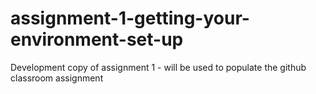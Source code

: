 # assignment-1-getting-your-environment-set-up
Development copy of assignment 1 - will be used to populate the github classroom assignment
